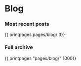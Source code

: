 # Blog

### Most recent posts

{{ printpages pages/blog/ 3}}

### Full archive
{{ printpages "pages/blog/" 1000}}
<!-- Format for link:
[2022-11-04: Why Schemes?](/pages/blog/posts/post1/)
-->
